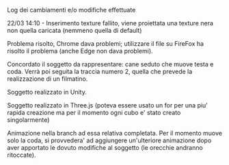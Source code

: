 Log dei cambiamenti e/o modifiche effettuate

22/03 14:10 - Inserimento texture fallito, viene proiettata una texture nera non quella caricata (nemmeno quella di default)

Problema risolto, Chrome dava problemi; utilizzare il file su FireFox ha risolto il problema (anche Edge non dava problemi).

Concordato il soggetto da rappresentare: cane seduto che muove testa e coda. Verrà poi seguita la traccia numero 2, quella che prevede la realizzazione di un filmatino.

Soggetto realizzato in Unity.

Soggetto realizzato in Three.js (poteva essere usato un for per una piu' rapida creazione ma per il momento ogni cubo e' stato creato singolarmente)

Animazione nella branch ad essa relativa completata. Per il momento muove solo la coda, si provvedera' ad aggiungere un'ulteriore animazione dopo aver apportato le dovuto modifiche al soggetto (le orecchie andranno ritoccate).
